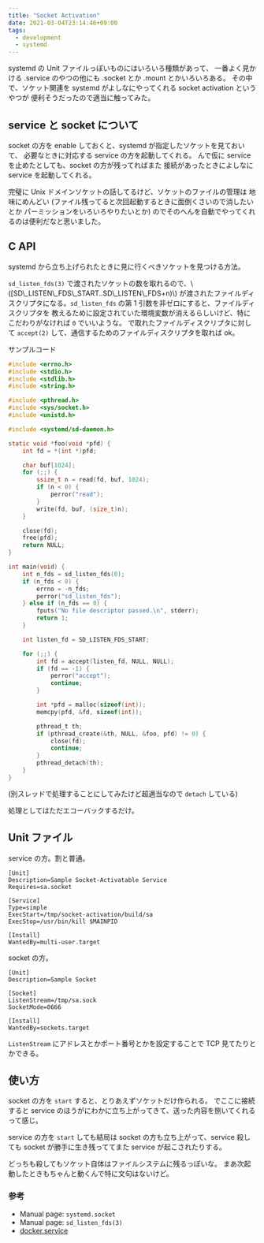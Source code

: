 ```yaml
---
title: "Socket Activation"
date: 2021-03-04T23:14:46+09:00
tags:
  - development
  - systemd
---
```


systemd の Unit ファイルっぽいものにはいろいろ種類があって、
一番よく見かける .service のやつの他にも .socket とか .mount とかいろいろある。
その中で、ソケット関連を systemd がよしなにやってくれる socket activation というやつが
便利そうだったので適当に触ってみた。

## service と socket について

socket の方を enable しておくと、systemd が指定したソケットを見ておいて、
必要なときに対応する service の方を起動してくれる。
んで仮に service を止めたとしても、socket の方が残ってればまた
接続があったときによしなに service を起動してくれる。

完璧に Unix ドメインソケットの話してるけど、ソケットのファイルの管理は
地味にめんどい (ファイル残ってると次回起動するときに面倒くさいので消したいとか
パーミッションをいろいろやりたいとか) のでそのへんを自動でやってくれるのは便利だなと思いました。

## C API

systemd から立ち上げられたときに見に行くべきソケットを見つける方法。

`sd_listen_fds(3)` で渡されたソケットの数を取れるので、\\([SD\\_LISTEN\\_FDS\\_START..SD\\_LISTEN\\_FDS+n)\\)
が渡されたファイルディスクリプタになる。`sd_listen_fds` の第 1 引数を非ゼロにすると、ファイルディスクリプタを
教えるために設定されていた環境変数が消えるらしいけど、特にこだわりがなければ `0` でいいような。
で取れたファイルディスクリプタに対して `accept(2)` して、通信するためのファイルディスクリプタを取れば ok。

サンプルコード

```c
#include <errno.h>
#include <stdio.h>
#include <stdlib.h>
#include <string.h>

#include <pthread.h>
#include <sys/socket.h>
#include <unistd.h>

#include <systemd/sd-daemon.h>

static void *foo(void *pfd) {
    int fd = *(int *)pfd;

    char buf[1024];
    for (;;) {
        ssize_t n = read(fd, buf, 1024);
        if (n < 0) {
            perror("read");
        }
        write(fd, buf, (size_t)n);
    }

    close(fd);
    free(pfd);
    return NULL;
}

int main(void) {
    int n_fds = sd_listen_fds(0);
    if (n_fds < 0) {
        errno = -n_fds;
        perror("sd_listen_fds");
    } else if (n_fds == 0) {
        fputs("No file descriptor passed.\n", stderr);
        return 1;
    }

    int listen_fd = SD_LISTEN_FDS_START;

    for (;;) {
        int fd = accept(listen_fd, NULL, NULL);
        if (fd == -1) {
            perror("accept");
            continue;
        }

        int *pfd = malloc(sizeof(int));
        memcpy(pfd, &fd, sizeof(int));

        pthread_t th;
        if (pthread_create(&th, NULL, &foo, pfd) != 0) {
            close(fd);
            continue;
        }
        pthread_detach(th);
    }
}
```

(別スレッドで処理することにしてみたけど超適当なので `detach` している)

処理としてはただエコーバックするだけ。

## Unit ファイル

service の方。割と普通。

```systemd
[Unit]
Description=Sample Socket-Activatable Service
Requires=sa.socket

[Service]
Type=simple
ExecStart=/tmp/socket-activation/build/sa
ExecStop=/usr/bin/kill $MAINPID

[Install]
WantedBy=multi-user.target
```

socket の方。

```systemd
[Unit]
Description=Sample Socket

[Socket]
ListenStream=/tmp/sa.sock
SocketMode=0666

[Install]
WantedBy=sockets.target
```

`ListenStream` にアドレスとかポート番号とかを設定することで TCP 見てたりとかできる。

## 使い方

socket の方を `start` すると、とりあえずソケットだけ作られる。
でここに接続すると service のほうがにわかに立ち上がってきて、送った内容を捌いてくれるって感じ。

service の方を `start` しても結局は socket の方も立ち上がって、service 殺しても socket
が勝手に生き残っててまた service が起こされたりする。

どっちも殺してもソケット自体はファイルシステムに残るっぽいな。
まあ次起動したときもちゃんと動くんで特に文句はないけど。

### 参考

- Manual page: `systemd.socket`
- Manual page: `sd_listen_fds(3)`
- [docker.service](https://github.com/moby/moby/tree/master/contrib/init/systemd)
